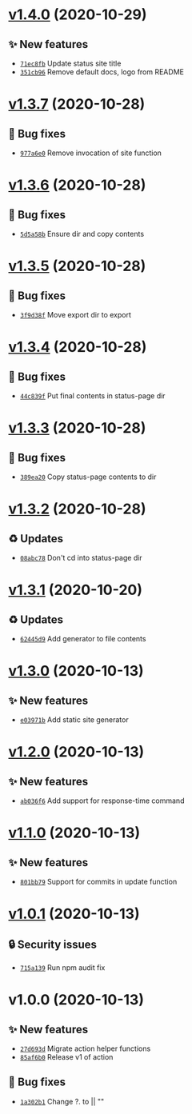 # [v1.4.0](https://github.com/upptime/uptime-monitor/compare/v1.3.7...v1.4.0) (2020-10-29)

## ✨ New features

- [`71ec8fb`](https://github.com/upptime/uptime-monitor/commit/71ec8fb)  Update status site title
- [`351cb96`](https://github.com/upptime/uptime-monitor/commit/351cb96)  Remove default docs, logo from README

# [v1.3.7](https://github.com/upptime/uptime-monitor/compare/v1.3.6...v1.3.7) (2020-10-28)

## 🐛 Bug fixes

- [`977a6e0`](https://github.com/upptime/uptime-monitor/commit/977a6e0)  Remove invocation of site function

# [v1.3.6](https://github.com/upptime/uptime-monitor/compare/v1.3.5...v1.3.6) (2020-10-28)

## 🐛 Bug fixes

- [`5d5a58b`](https://github.com/upptime/uptime-monitor/commit/5d5a58b)  Ensure dir and copy contents

# [v1.3.5](https://github.com/upptime/uptime-monitor/compare/v1.3.4...v1.3.5) (2020-10-28)

## 🐛 Bug fixes

- [`3f9d38f`](https://github.com/upptime/uptime-monitor/commit/3f9d38f)  Move export dir to export

# [v1.3.4](https://github.com/upptime/uptime-monitor/compare/v1.3.3...v1.3.4) (2020-10-28)

## 🐛 Bug fixes

- [`44c839f`](https://github.com/upptime/uptime-monitor/commit/44c839f)  Put final contents in status-page dir

# [v1.3.3](https://github.com/upptime/uptime-monitor/compare/v1.3.2...v1.3.3) (2020-10-28)

## 🐛 Bug fixes

- [`389ea20`](https://github.com/upptime/uptime-monitor/commit/389ea20)  Copy status-page contents to dir

# [v1.3.2](https://github.com/upptime/uptime-monitor/compare/v1.3.1...v1.3.2) (2020-10-28)

## ♻️ Updates

- [`08abc78`](https://github.com/upptime/uptime-monitor/commit/08abc78)  Don&#x27;t cd into status-page dir

# [v1.3.1](https://github.com/upptime/uptime-monitor/compare/v1.3.0...v1.3.1) (2020-10-20)

## ♻️ Updates

- [`62445d9`](https://github.com/upptime/uptime-monitor/commit/62445d9)  Add generator to file contents

# [v1.3.0](https://github.com/upptime/uptime-monitor/compare/v1.2.0...v1.3.0) (2020-10-13)

## ✨ New features

- [`e03971b`](https://github.com/upptime/uptime-monitor/commit/e03971b)  Add static site generator

# [v1.2.0](https://github.com/upptime/uptime-monitor/compare/v1.1.0...v1.2.0) (2020-10-13)

## ✨ New features

- [`ab036f6`](https://github.com/upptime/uptime-monitor/commit/ab036f6)  Add support for response-time command

# [v1.1.0](https://github.com/upptime/uptime-monitor/compare/v1.0.1...v1.1.0) (2020-10-13)

## ✨ New features

- [`801bb79`](https://github.com/upptime/uptime-monitor/commit/801bb79)  Support for commits in update function

# [v1.0.1](https://github.com/upptime/uptime-monitor/compare/v1.0.0...v1.0.1) (2020-10-13)

## 🔒 Security issues

- [`715a139`](https://github.com/upptime/uptime-monitor/commit/715a139)  Run npm audit fix

# v1.0.0 (2020-10-13)

## ✨ New features

- [`27d693d`](https://github.com/upptime/uptime-monitor/commit/27d693d)  Migrate action helper functions
- [`85af6b0`](https://github.com/upptime/uptime-monitor/commit/85af6b0)  Release v1 of action

## 🐛 Bug fixes

- [`1a302b1`](https://github.com/upptime/uptime-monitor/commit/1a302b1)  Change ?. to || &quot;&quot;
